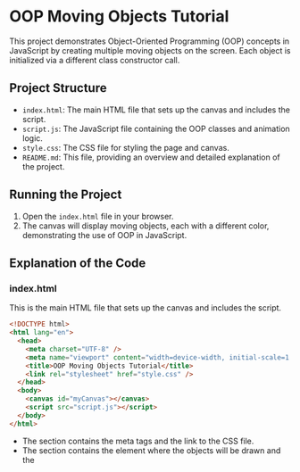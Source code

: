 # OOP Moving Objects Tutorial

This project demonstrates Object-Oriented Programming (OOP) concepts in JavaScript by creating multiple moving objects on the screen. Each object is initialized via a different class constructor call.

## Project Structure

- `index.html`: The main HTML file that sets up the canvas and includes the script.
- `script.js`: The JavaScript file containing the OOP classes and animation logic.
- `style.css`: The CSS file for styling the page and canvas.
- `README.md`: This file, providing an overview and detailed explanation of the project.

## Running the Project

1. Open the `index.html` file in your browser.
2. The canvas will display moving objects, each with a different color, demonstrating the use of OOP in JavaScript.

## Explanation of the Code

### index.html

This is the main HTML file that sets up the canvas and includes the script.

```html
<!DOCTYPE html>
<html lang="en">
  <head>
    <meta charset="UTF-8" />
    <meta name="viewport" content="width=device-width, initial-scale=1.0" />
    <title>OOP Moving Objects Tutorial</title>
    <link rel="stylesheet" href="style.css" />
  </head>
  <body>
    <canvas id="myCanvas"></canvas>
    <script src="script.js"></script>
  </body>
</html>
```

- The <head> section contains the meta tags and the link to the CSS file.
- The <body> section contains the <canvas> element where the objects will be drawn and the <script> tag that includes the JavaScript code.

## script.js
This JavaScript file contains the OOP classes and the animation logic.

Base Class: MovingObject

```javascript
class MovingObject {
    constructor(x, y, speed) {
        this.x = x;
        this.y = y;
        this.speed = speed;
        this.color = 'red';
    }

    update() {
        this.x += this.speed;
        this.y += this.speed;

        if (this.x > canvas.width || this.y > canvas.height) {
            this.x = 0;
            this.y = 0;
        }
    }

    draw() {
        ctx.fillStyle = this.color;
        ctx.beginPath();
        ctx.arc(this.x, this.y, 20, 0, Math.PI * 2);
        ctx.fill();
    }
}
```

##Constructor: The constructor method initializes the object with position (x, y), speed, and color.
- Update Method: The update method changes the position of the object based on its speed. If the object moves outside the canvas, it resets the position to the starting point.
- Draw Method: The draw method draws the object on the canvas as a colored circle.
- Derived Classes: TypeOne, TypeTwo, TypeThree
  
```javascript
class TypeOne extends MovingObject {
    constructor(x, y, speed) {
        super(x, y, speed);
        this.color = 'blue';
    }
}

class TypeTwo extends MovingObject {
    constructor(x, y, speed) {
        super(x, y, speed);
        this.color = 'green';
    }
}

class TypeThree extends MovingObject {
    constructor(x, y, speed) {
        super(x, y, speed);
        this.color = 'yellow';
    }
}
```

- Each derived class extends MovingObject and sets a different color for the objects. They use the super function to call the constructor of the base class.

## Creating an Array of Objects

```javascript
const objects = [
    new TypeOne(50, 50, 2),
    new TypeTwo(100, 100, 3),
    new TypeThree(150, 150, 4)
];
```

- An array of objects is created, each initialized using a different constructor. This array will be used to manage and animate multiple objects on the canvas.
## Animation Loop

```javascript
const canvas = document.getElementById('myCanvas');
const ctx = canvas.getContext('2d');
canvas.width = window.innerWidth;
canvas.height = window.innerHeight;

function animate() {
    ctx.clearRect(0, 0, canvas.width, canvas.height);
    objects.forEach(obj => {
        obj.update();
        obj.draw();
    });
    requestAnimationFrame(animate);
}

animate();
```

- Canvas Setup: The canvas is selected using document.getElementById and its context is set to 2d. The canvas dimensions are set to the size of the browser window.
- Animation Loop: The animate function clears the canvas, updates the position of each object, and draws each object on the canvas. requestAnimationFrame is used to call the animate function repeatedly, creating an animation.

##style.css
This CSS file styles the page and the canvas.

```javascript
body {
    margin: 0;
    overflow: hidden;
}

canvas {
    background-color: #000;
    display: block;
}
```

- body: Removes the margin and hides the overflow to ensure the canvas takes up the full screen.
- canvas: Sets the background color of the canvas to black and ensures it is displayed as a block element.

## Summary
This tutorial demonstrates how to use Object-Oriented Programming in JavaScript to create and animate multiple objects on a canvas. By defining a base class and extending it with derived classes, we can create objects with different properties and behaviors, and manage them efficiently in an animation loop.
